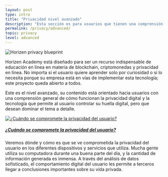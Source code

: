 ```yaml
---
layout: post
type: intro
title: "Privacidad nivel avanzado"
description: "Esta sección es para usuarios que tienen una comprensión general de la privacidad digital, pero que desean conocerla con más detalle."
permalink: /privacy/advanced/
topic: privacy
level: advanced
---
```


<div class="row mb-3">
    <div class="col-md-3">
        <img src="{{site.baseurl}}/assets/img/icons/topics/privacy-blueprint.svg" alt="Horizen privacy blueprint" class="lead-icon"/>
    </div>
    <div class="col-md-9 lead">
        <p>Horizen Academy está diseñado para ser un recurso indispensable de educación en línea en materia de blockchain, criptomonedas y privacidad en línea. No importa si el usuario quiere aprender solo por curiosidad o si lo necesita porque su empresa está en vías de implementar esta tecnología; este proyecto queda abierto a todos.</p>
        <p>Este es el nivel avanzado, su contenido está orientado hacia usuarios con una comprensión general de cómo funcionan la privacidad digital y la tecnología que permite al usuario controlar su huella digital, pero que desean dominar el tema a detalle.</p>
    </div>
</div>

<div class="row mt-5">
    <div class="col-md-3">
        <a href="{{ site.baseurl }}{% post_url /privacy/advanced/2024-02-01-where-your-privacy-is-compromised %}">
            <img src="{{site.baseurl}}/assets/post_files/privacy/advanced/intro/where2.svg" alt="¿Cuándo se compromete la privacidad del usuario?" />
        </a>
    </div>
    <div class="col-md-9">
        <a class="font-weight-bold" href="{{ site.baseurl }}{% post_url /privacy/advanced/2024-02-01-where-your-privacy-is-compromised %}"><h5 class="intro-article-title">¿Cuándo se compromete la privacidad del usuario?</h5></a>
        <p class="mb-1">
            Veremos dónde y cómo es que se ve comprometida la privacidad del usuario en los diferentes dispositivos y servicios que utiliza. Mucha gente utiliza su computadora durante una buena parte del día, y la cantidad de información generada es inmensa. A través del análisis de datos sofisticado, el comportamiento digital del usuario les permite a terceros llegar a conclusiones importantes sobre su vida privada.
        </p>
    </div>
</div>
